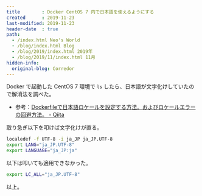 ```yaml
---
title        : Docker CentOS 7 内で日本語を使えるようにする
created      : 2019-11-23
last-modified: 2019-11-23
header-date  : true
path:
  - /index.html Neo's World
  - /blog/index.html Blog
  - /blog/2019/index.html 2019年
  - /blog/2019/11/index.html 11月
hidden-info:
  original-blog: Corredor
---
```


Docker で起動した CentOS 7 環境で `ls` したら、日本語が文字化けしていたので解消法を調べた。

- 参考：[Dockerfileで日本語ロケールを設定する方法。およびロケールエラーの回避方法。 - Qiita](https://qiita.com/YuukiMiyoshi/items/f389ea366060537b5cd9)

取り急ぎ以下を叩けば文字化けが直る。

```bash
localedef -f UTF-8 -i ja_JP ja_JP.UTF-8
export LANG="ja_JP.UTF-8"
export LANGUAGE="ja_JP:ja"
```

以下は叩いても適用できなかった。

```bash
export LC_ALL="ja_JP.UTF-8"
```

以上。
